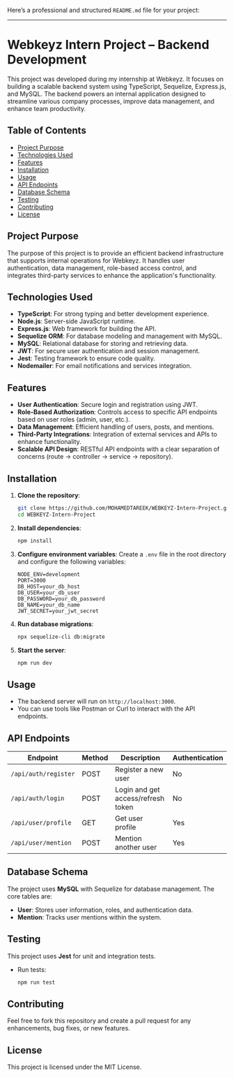 Here’s a professional and structured `README.md` file for your project:

---

# Webkeyz Intern Project – Backend Development

This project was developed during my internship at Webkeyz. It focuses on building a scalable backend system using TypeScript, Sequelize, Express.js, and MySQL. The backend powers an internal application designed to streamline various company processes, improve data management, and enhance team productivity.

## Table of Contents
- [Project Purpose](#project-purpose)
- [Technologies Used](#technologies-used)
- [Features](#features)
- [Installation](#installation)
- [Usage](#usage)
- [API Endpoints](#api-endpoints)
- [Database Schema](#database-schema)
- [Testing](#testing)
- [Contributing](#contributing)
- [License](#license)

## Project Purpose

The purpose of this project is to provide an efficient backend infrastructure that supports internal operations for Webkeyz. It handles user authentication, data management, role-based access control, and integrates third-party services to enhance the application's functionality.

## Technologies Used

- **TypeScript**: For strong typing and better development experience.
- **Node.js**: Server-side JavaScript runtime.
- **Express.js**: Web framework for building the API.
- **Sequelize ORM**: For database modeling and management with MySQL.
- **MySQL**: Relational database for storing and retrieving data.
- **JWT**: For secure user authentication and session management.
- **Jest**: Testing framework to ensure code quality.
- **Nodemailer**: For email notifications and services integration.

## Features

- **User Authentication**: Secure login and registration using JWT.
- **Role-Based Authorization**: Controls access to specific API endpoints based on user roles (admin, user, etc.).
- **Data Management**: Efficient handling of users, posts, and mentions.
- **Third-Party Integrations**: Integration of external services and APIs to enhance functionality.
- **Scalable API Design**: RESTful API endpoints with a clear separation of concerns (route -> controller -> service -> repository).

## Installation

1. **Clone the repository**:
   ```bash
   git clone https://github.com/MOHAMEDTAREEK/WEBKEYZ-Intern-Project.git
   cd WEBKEYZ-Intern-Project
   ```

2. **Install dependencies**:
   ```bash
   npm install
   ```

3. **Configure environment variables**:
   Create a `.env` file in the root directory and configure the following variables:
   ```
   NODE_ENV=development
   PORT=3000
   DB_HOST=your_db_host
   DB_USER=your_db_user
   DB_PASSWORD=your_db_password
   DB_NAME=your_db_name
   JWT_SECRET=your_jwt_secret
   ```

4. **Run database migrations**:
   ```bash
   npx sequelize-cli db:migrate
   ```

5. **Start the server**:
   ```bash
   npm run dev
   ```

## Usage

- The backend server will run on `http://localhost:3000`.
- You can use tools like Postman or Curl to interact with the API endpoints.

## API Endpoints

| Endpoint              | Method | Description                       | Authentication |
|-----------------------|--------|-----------------------------------|----------------|
| `/api/auth/register`   | POST   | Register a new user               | No             |
| `/api/auth/login`      | POST   | Login and get access/refresh token| No             |
| `/api/user/profile`    | GET    | Get user profile                  | Yes            |
| `/api/user/mention`    | POST   | Mention another user              | Yes            |

## Database Schema

The project uses **MySQL** with Sequelize for database management. The core tables are:

- **User**: Stores user information, roles, and authentication data.
- **Mention**: Tracks user mentions within the system.

## Testing

This project uses **Jest** for unit and integration tests.

- Run tests:
  ```bash
  npm run test
  ```

## Contributing

Feel free to fork this repository and create a pull request for any enhancements, bug fixes, or new features.

## License

This project is licensed under the MIT License.

